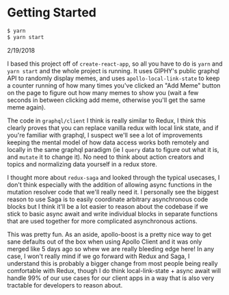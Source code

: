 # Getting Started

```bash
$ yarn
$ yarn start
```

2/19/2018

I based this project off of `create-react-app`, so all you have to do is `yarn` and `yarn start` and the whole project is running. It uses GIPHY's public graphql API to randomly display memes, and uses `apollo-local-link-state` to keep a counter running of how many times you've clicked an "Add Meme" button on the page to figure out how many memes to show you (wait a few seconds in between clicking add meme, otherwise you'll get the same meme again).

The code in `graphql/client` I think is really similar to Redux, I think this clearly proves that you can replace vanilla redux with local link state, and if you're familiar with graphql, I suspect we'll see a lot of improvements keeping the mental model of how data access works both remotely and locally in the same graphql paradigm (ie I `query` data to figure out what it is, and `mutate` it to change it). No need to think about action creators and topics and normalizing data yourself in a redux store.

I thought more about `redux-saga` and looked through the typical usecases, I don't think especially with the addition of allowing async functions in the mutation resolver code that we'll really need it. I personally see the biggest reason to use Saga is to easily coordinate arbitrary asynchronous code blocks but I think it'll be a lot easier to reason about the codebase if we stick to basic async await and write individual blocks in separate functions that are used together for more complicated asynchronous actions.

This was pretty fun. As an aside, apollo-boost is a pretty nice way to get sane defaults out of the box when using Apollo Client and it was only merged like 5 days ago so whew we are really bleeding edge here! In any case, I won't really mind if we go forward with Redux and Saga, I understand this is probably a bigger change from  most people being really comfortable with Redux, though I do think local-link-state + async await will handle 99% of our use cases for our client apps in a way that is also very tractable for developers to reason about.
